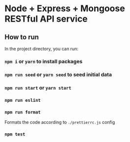 # Node + Express + Mongoose RESTful API service

## How to run

In the project directory, you can run:

### `npm i` or `yarn` to install packages

### `npm run seed` or `yarn seed` to seed initial data

### `npm run start` or `yarn start`

### `npm run eslint`

### `npm run format`

Formats the code according to `./prettierrc.js` config

### `npm test`
